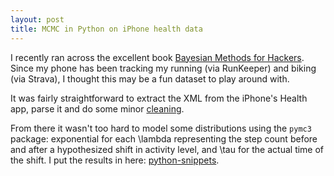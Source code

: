 ```yaml
---
layout: post
title: MCMC in Python on iPhone health data
---
```


I recently ran across the excellent book [Bayesian Methods for Hackers](https://www.amazon.com/Bayesian-Methods-Hackers-Probabilistic-Addison-Wesley/dp/0133902838/). Since my phone has been tracking my running (via RunKeeper)
and biking (via Strava), I thought this may be a fun dataset to play around with.

It was fairly straightforward to extract the XML from the iPhone's Health app, parse it and do some minor [cleaning](https://github.com/ptvan/R-snippets/blob/master/parse_apple_health_export.R).

From there it wasn't too hard to model some distributions using the `pymc3` package: exponential for each \lambda representing the step count before and after a hypothesized shift in activity level, and \tau for the actual time of the shift. I put the results in here: [python-snippets](https://github.com/ptvan/python-snippets/blob/master/mcmc.py). 